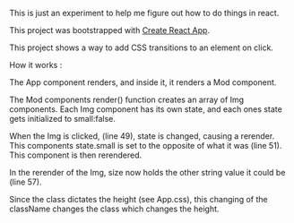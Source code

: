 This is just an experiment to help me figure out how to do things in react.

This project was bootstrapped with [Create React App](https://github.com/facebookincubator/create-react-app).

This project shows a way to add CSS transitions to an element on click.

How it works :

The App component renders, and inside it, it renders a Mod component.

The Mod components render() function creates an array of Img components. Each Img component has its own state, and each ones state gets initialized to small:false.

When the Img is clicked, (line 49), state is changed, causing a rerender. This components state.small is set to the opposite of what it was (line 51). This component is then rerendered.

In the rerender of the Img, size now holds the other string value it could be (line 57). 

Since the class dictates the height (see App.css), this changing of the className changes the class which changes the height.